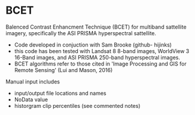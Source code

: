 # BCET
Balenced Contrast Enhancment Technique (BCET) for multiband sattellite imagery, specifically the ASI PRISMA hyperspectral sattellite. 
- Code developed in conjuction with Sam Brooke (github- hijinks)
- this code has been tested with Landsat 8  8-band images, WorldView 3 16-Band images, and ASI PRISMA 250-band hyperspectral images. 
- BCET algorithms refer to those cited in 'Image Processing and GIS for Remote Sensing' (Lui and Mason, 2016)

Manual input includes 
- input/output file locations and names
- NoData value
- historgram clip percentiles (see commented notes)
